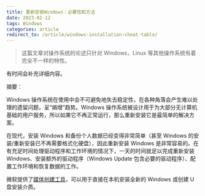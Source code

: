 ```yaml
---
title: 重新安装Windows：必要性和方法
date: 2023-02-12
tags: Windows
categories: article
redirect_to: /article/windows-installation-cheat-table/
---
```


> 这篇文章对操作系统的论述只针对 Windows，Linux 等其他操作系统有着完全不一样的特性。

有时间会补充详细内容。

摘要：

Windows 操作系统在使用中会不可避免地失去稳定性，在各种角落会产生难以处理的遗留问题，呈“熵增”趋势。Windows 操作系统被设计用于为大部分无计算机基础的用户服务，所以如果它不再正常运行，那么重新安装它是最简单的解决方案。

在现代，安装 Windows 和备份个人数据已经变得非常简单（甚至 Windows 的安装/重新安装已不再需要格式化硬盘），因此重新安装 Windows 是非常容易的。在有充足时间处理驱动程序和工作环境的情况下，一天的时间就足以完成重新安装 Windows、安装额外的驱动程序（Windows Update 包含必要的驱动程序）、配置工作环境和恢复数据的工作。

微软提供了[媒体创建工具](https://www.microsoft.com/zh-cn/software-download/windows11)，可以用于直接在本机安装全新的 Windows 或创建 U 盘安装介质。
